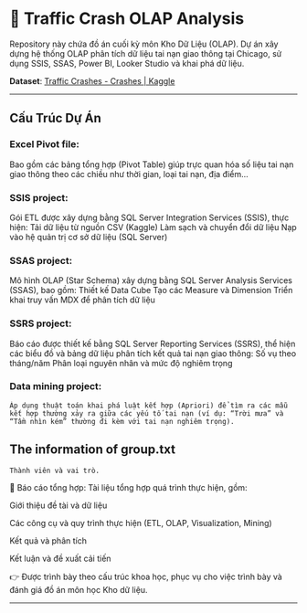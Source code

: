 # 🚦 Traffic Crash OLAP Analysis
Repository này chứa đồ án cuối kỳ môn Kho Dữ Liệu (OLAP). Dự án xây dựng hệ thống OLAP phân tích dữ liệu tai nạn giao thông tại Chicago, sử dụng SSIS, SSAS, Power BI, Looker Studio và khai phá dữ liệu.

**Dataset**: [Traffic Crashes - Crashes | Kaggle](https://www.kaggle.com/datasets/anoopjohny/traffic-crashes-crashes/data)

---

## Cấu Trúc Dự Án

### Excel Pivot file: 
Bao gồm các bảng tổng hợp (Pivot Table) giúp trực quan hóa số liệu tai nạn giao thông theo các chiều như thời gian, loại tai nạn, địa điểm...

### SSIS project:
Gói ETL được xây dựng bằng SQL Server Integration Services (SSIS), thực hiện:
Tải dữ liệu từ nguồn CSV (Kaggle)
Làm sạch và chuyển đổi dữ liệu
Nạp vào hệ quản trị cơ sở dữ liệu (SQL Server)

### SSAS project:
Mô hình OLAP (Star Schema) xây dựng bằng SQL Server Analysis Services (SSAS), bao gồm:
Thiết kế Data Cube
Tạo các Measure và Dimension
Triển khai truy vấn MDX để phân tích dữ liệu
  

### SSRS project:
Báo cáo được thiết kế bằng SQL Server Reporting Services (SSRS), thể hiện các biểu đồ và bảng dữ liệu phân tích kết quả tai nạn giao thông:
Số vụ theo tháng/năm
Phân loại nguyên nhân và mức độ nghiêm trọng

### Data mining project:
    Áp dụng thuật toán khai phá luật kết hợp (Apriori) để tìm ra các mẫu kết hợp thường xảy ra giữa các yếu tố tai nạn (ví dụ: “Trời mưa” và “Tầm nhìn kém” thường đi kèm với tai nạn nghiêm trọng).

## The information of group.txt
    Thành viên và vai trò.

📄 Báo cáo tổng hợp:
Tài liệu tổng hợp quá trình thực hiện, gồm:

Giới thiệu đề tài và dữ liệu

Các công cụ và quy trình thực hiện (ETL, OLAP, Visualization, Mining)

Kết quả và phân tích

Kết luận và đề xuất cải tiến

👉 Được trình bày theo cấu trúc khoa học, phục vụ cho việc trình bày và đánh giá đồ án môn học Kho dữ liệu.

---







